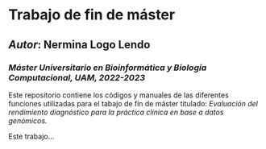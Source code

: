 # Trabajo de fin de máster 

## *Autor*: Nermina Logo Lendo

### *Máster Universitario en Bioinformática y Biología Computacional, UAM, 2022-2023*

Este repositorio contiene los códigos y manuales de las diferentes funciones utilizadas para el tabajo de fin de máster titulado: *Evaluación del rendimiento diagnóstico para la práctica clínica en base a datos genómicos.*


Este trabajo...

